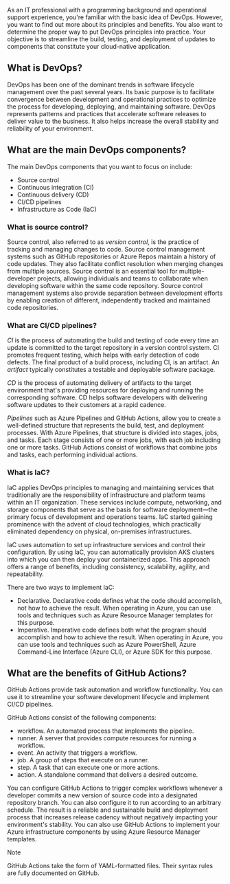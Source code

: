 ﻿As an IT professional with a programming background and operational support experience, you're familiar with the basic idea of DevOps. However, you want to find out more about its principles and benefits. You also want to determine the proper way to put DevOps principles into practice. Your objective is to streamline the build, testing, and deployment of updates to components that constitute your cloud-native application.

## What is DevOps?

DevOps has been one of the dominant trends in software lifecycle management over the past several years. Its basic purpose is to facilitate<!-- ID/SME: Is there a less formal word we could use instead of "facilitate?" --> convergence between development and operational practices to optimize the process for developing, deploying, and maintaining software<!-- ID/SME: I'm thinking Acrolinx won't like the length of this sentence. -->. DevOps represents patterns and practices that accelerate software releases to deliver value to the business. It also helps increase the overall stability and reliability of your environment.

## What are the main DevOps components?

The main DevOps components that you want to focus on include:

* Source control
* Continuous integration (CI)
* Continuous delivery (CD)<!-- In Term Studio and at Microsoft Docs, CD is "continuous deployment." -->
* CI/CD pipelines
* Infrastructure as Code (IaC)

### What is source control?

Source control, also referred to as *version control*, is the practice of tracking and managing changes to code. Source control management systems such as GitHub repositories or Azure Repos maintain a history of code updates. They also facilitate conflict resolution when merging changes from multiple sources. Source control is an essential tool for multiple-developer projects, allowing individuals and teams to collaborate when developing software within the same code repository. Source control management systems also provide separation between development efforts by enabling creation of different, independently tracked and maintained code repositories.<!-- ID/SME: Please verify this rewritten sentence is still accurate. -->

### What are CI/CD pipelines?

*CI* is the process of automating the build and testing of code every time an update is committed to the target repository in a version control system. CI promotes frequent testing, which helps with early detection of code defects. The final product of a build process, including CI, is an artifact. An *artifact* typically constitutes a testable and deployable software package.

*CD* is the process of automating delivery of artifacts to the target environment that's providing resources for deploying and running the corresponding software. CD helps software developers with delivering software updates to their customers at a rapid cadence.

*Pipelines* such as Azure Pipelines and GitHub Actions, allow you to create a well-defined structure that represents the build, test, and deployment processes. With Azure Pipelines, that structure is divided into stages, jobs, and tasks. Each stage consists of one or more jobs, with each job including one or more tasks. GitHub Actions consist of workflows that combine jobs and tasks, each performing individual actions.

### What is IaC?

IaC applies DevOps principles to managing and maintaining services that traditionally are the responsibility of infrastructure and platform teams within an IT organization. These services include compute, networking, and storage components that serve as the basis for software deployment&mdash;the primary focus of development and operations teams. IaC started gaining prominence with the advent of cloud technologies, which practically eliminated dependency on physical, on-premises infrastructures.

IaC uses automation to set up infrastructure services and control their configuration. By using IaC, you can automatically provision AKS clusters into which you can then deploy your containerized apps. This approach offers a range of benefits, including consistency, scalability, agility, and repeatability.

There are two ways to implement IaC:

* Declarative. Declarative code defines what the code should accomplish, not how to achieve the result. When operating in Azure, you can use tools and techniques such as Azure Resource Manager templates for this purpose.
* Imperative. Imperative code defines both what the program should accomplish and how to achieve the result. When operating in Azure, you can use tools and techniques such as Azure PowerShell, Azure Command-Line Interface (Azure CLI), or Azure SDK for this purpose.

## What are the benefits of GitHub Actions?

GitHub Actions provide task automation and workflow functionality. You can use it to streamline your software development lifecycle and implement CI/CD pipelines.

GitHub Actions consist of the following components:
<!-- ID/SME: Even though the following components in GitHub Actions are lowercase, I would change them to initial caps - Workflow. Runner. Event. etc. -->
* workflow. An automated process that implements the pipeline.
* runner. A server that provides compute resources for running a workflow.
* event. An activity that triggers a workflow.
* job. A group of steps that execute on a runner.
* step. A task that can execute one or more actions.
* action. A standalone command that delivers a desired outcome.

You can configure GitHub Actions to trigger complex workflows whenever a developer commits a new version of source code into a designated repository branch.  You can also configure it to run according to an arbitrary schedule. The result is a reliable and sustainable build and deployment process that increases release cadency without negatively impacting your environment's stability. You can also use GitHub Actions to implement your Azure infrastructure components by using Azure Resource Manager templates.<!-- ID/SME: Acrolinx doesn't like us starting sentences with "You," and "You can" every time. -->

> [!NOTE]
> GitHub Actions take the form of YAML-formatted<!-- ID/SME: Can we change this to "yaml-formatted?" --> files. Their syntax rules are fully documented on GitHub.
